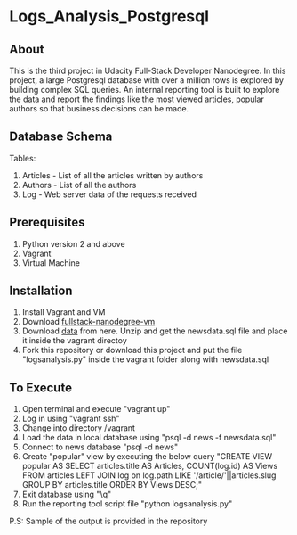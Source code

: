# Logs_Analysis_Postgresql

## About
This is the third project in Udacity Full-Stack Developer Nanodegree.  In this project, a large Postgresql database with over a million rows is explored by building complex SQL queries. An internal reporting tool is built to explore the data and report the findings like the most viewed articles, popular authors so that business decisions can be made.

## Database Schema
Tables:
1. Articles - List of all the articles written by authors
2. Authors - List of all the authors
3. Log - Web server data of the requests received

## Prerequisites
1. Python version 2 and above
2. Vagrant 
3. Virtual Machine

## Installation
1. Install Vagrant and VM
2. Download [fullstack-nanodegree-vm]( https://github.com/udacity/fullstack-nanodegree-vm)
3. Download [data](https://d17h27t6h515a5.cloudfront.net/topher/2016/August/57b5f748_newsdata/newsdata.zip) from here. Unzip and get the newsdata.sql file and place it inside the vagrant directoy
4. Fork this repository or download this project and put the file "logsanalysis.py" inside the vagrant folder along with newsdata.sql

## To Execute
1. Open terminal and execute "vagrant up"
2. Log in using "vagrant ssh"
3. Change into directory /vagrant
4. Load the data in local database using "psql -d news -f newsdata.sql"
5. Connect to news database "psql -d news"
6. Create "popular" view by executing the below query
"CREATE VIEW popular AS SELECT articles.title AS Articles, COUNT(log.id) AS Views FROM articles LEFT JOIN log on log.path LIKE '/article/'||articles.slug GROUP BY articles.title ORDER BY Views DESC;"
7. Exit database using "\q"
8. Run the reporting tool script file "python logsanalysis.py"

P.S: Sample of the output is provided in the repository




